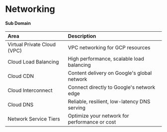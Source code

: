 # Networking

#### Sub Domain

| Area | Description |
| :--- | :--- |
| Virtual Private Cloud \(VPC\) | VPC networking for GCP resources |
| Cloud Load Balancing | High performance, scalable load balancing |
| Cloud CDN | Content delivery on Google's global network |
| Cloud Interconnect | Connect directly to Google's network edge |
| Cloud DNS | Reliable, resilient, low-latency DNS serving |
| Network Service Tiers | Optimize your network for performance or cost |



